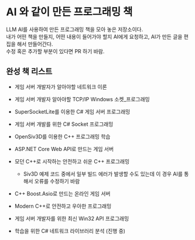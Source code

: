 # AI 와 같이 만든 프로그래밍 책
LLM AI를 사용하여 만든 프로그래밍 책을 모아 놓은 저장소이다.  
내가 어떤 책을 만들지, 어떤 내용이 들어가야 할지 AI에게 요청하고, AI가 만든 글을 편집을 해서 만들어간다.   
수정 혹은 추가할 부분이 있다면 PR 하기 바람.  
  
    
## 완성 책 리스트 
- 게임 서버 개발자가 알아야할 네트워크 이론
- 게임 서버 개발자 알아야할 TCP/IP Windows 소켓_프로그래밍  
- SuperSocketLite를 이용한 C# 게임 서버 프로그래밍
- 게임 서버 개발를 위한 C# Socket 프로그래밍  
- OpenSiv3D를 이용한 C++ 프로그래밍 학습
- ASP.NET Core Web API로 만드는 게임 서버  
- 모던 C++로 시작하는 안전하고 쉬운 C++ 프로그래밍 
    - Siv3D 예제 코드 중에서 일부 빌드 에러가 발생할 수도 있는데 이 경우 AI를 통해서 오류를 수정하기 바람
- C++ Boost.Asio로 만드는 온라인 게임 서버   	  
- Modern C++로 안전하고 우아한 프로그래밍        
- 게임 서버 개발자를 위한 최신 Win32 API 프로그래밍   
  
- 학습을 위한 C# 네트워크 라이브러리 분석 (진행 중)  
